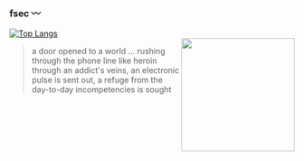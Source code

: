 ### fsec 〰️

[![Top Langs](https://github-readme-stats.vercel.app/api/top-langs/?username=ironzombi&layout=compact&theme=synthwave)](https://github.com/anuraghazra/github-readme-stats)  
<img align="right" width="200" height="200" src="http://ironzombi.com/images/jack_frost.jpg"> </img>

> a door opened to a world ... rushing through the phone line like heroin
through an addict's veins, an electronic pulse is sent out, a refuge from the day-to-day incompetencies is
sought  

<!--
**ironzombi/ironzombi** is a ✨ _special_ ✨ repository because its `README.md` (this file) appears on your GitHub profile.

Here are some ideas to get you started:

- 🔭 I’m currently working on ...
- 🌱 I’m currently learning ...
- 👯 I’m looking to collaborate on ...
- 🤔 I’m looking for help with ...
- 💬 Ask me about ...
- 📫 How to reach me: ...
- 😄 Pronouns: ...
- ⚡ Fun fact: ...
-->

